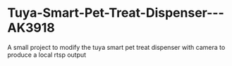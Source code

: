 # Tuya-Smart-Pet-Treat-Dispenser---AK3918

A small project to modify the tuya smart pet treat dispenser with camera to produce a local rtsp output
